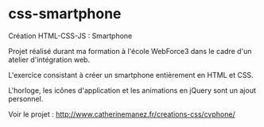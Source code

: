 # css-smartphone
Création HTML-CSS-JS : Smartphone

Projet réalisé durant ma formation à l'école WebForce3 dans le cadre d'un atelier d'intégration web.

L'exercice consistant à créer un smartphone entièrement en HTML et CSS.

L'horloge, les icônes d'application et les animations en jQuery sont un ajout personnel.

Voir le projet : http://www.catherinemanez.fr/creations-css/cvphone/
